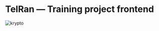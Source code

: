 # TelRan — Training project frontend
![krypto](https://user-images.githubusercontent.com/107191857/184415278-8dd8fdfe-1221-49b3-89d7-dcd19cbba0da.jpg)
